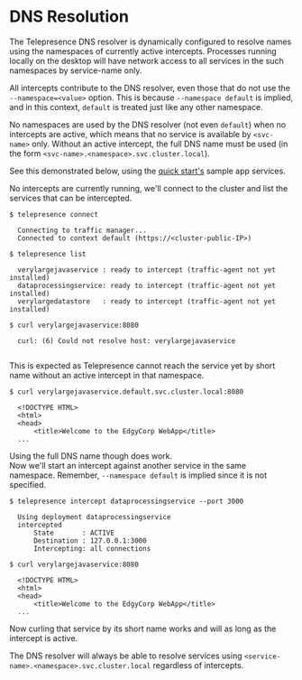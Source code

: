# DNS Resolution

The Telepresence DNS resolver is dynamically configured to resolve names using the namespaces of currently active intercepts. Processes running locally on the desktop will have network access to all services in the such namespaces by service-name only.

All intercepts contribute to the DNS resolver, even those that do not use the `--namespace=<value>` option. This is because `--namespace default` is implied, and in this context, `default` is treated just like any other namespace.

No namespaces are used by the DNS resolver (not even `default`) when no intercepts are active, which means that no service is available by `<svc-name>` only. Without an active intercept, the full DNS name must be used (in the form `<svc-name>.<namespace>.svc.cluster.local`).

See this demonstrated below, using the [quick start's](../../quick-start/) sample app services.

No intercepts are currently running, we'll connect to the cluster and list the services that can be intercepted.

```  
$ telepresence connect
  
  Connecting to traffic manager...
  Connected to context default (https://<cluster-public-IP>)
  
$ telepresence list
  
  verylargejavaservice : ready to intercept (traffic-agent not yet installed)
  dataprocessingservice: ready to intercept (traffic-agent not yet installed)
  verylargedatastore   : ready to intercept (traffic-agent not yet installed)
  
$ curl verylargejavaservice:8080
  
  curl: (6) Could not resolve host: verylargejavaservice
  
```

This is expected as Telepresence cannot reach the service yet by short name without an active intercept in that namespace.
  
```
$ curl verylargejavaservice.default.svc.cluster.local:8080
  
  <!DOCTYPE HTML>
  <html>
  <head>
      <title>Welcome to the EdgyCorp WebApp</title>
  ...
```

Using the full DNS name though does work.  
Now we'll start an intercept against another service in the same namespace. Remember, `--namespace default` is implied since it is not specified.

```
$ telepresence intercept dataprocessingservice --port 3000
  
  Using deployment dataprocessingservice
  intercepted
      State       : ACTIVE
      Destination : 127.0.0.1:3000
      Intercepting: all connections
  
$ curl verylargejavaservice:8080

  <!DOCTYPE HTML>
  <html>
  <head>
      <title>Welcome to the EdgyCorp WebApp</title>
  ...
```

Now curling that service by its short name works and will as long as the intercept is active.

The DNS resolver will always be able to resolve services using `<service-name>.<namespace>.svc.cluster.local` regardless of intercepts.
